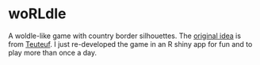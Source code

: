 # woRLdle

A woldle-like game with country border silhouettes. The [original idea](https://worldle.teuteuf.fr/) is from [Teuteuf](https://github.com/teuteuf). I just re-developed the game in an R shiny app for fun and to play more than once a day.